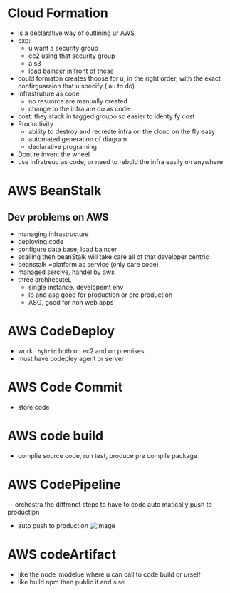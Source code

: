 # Cloud Formation
 - is a declarative way of outlining ur AWS
 - exp:
     - u want a security group
     - ec2 using that security group
     - a s3
     - load balncer in front of these
  - could formaton creates thoose for u, in the right order, with the exact confirguaraion that u specify ( au to do)
  - infrastruture as code
      - no resuorce are manually created
      - change to the infra are do as code
  - cost: they stack in tagged groupo so easier to identy fy cost
  - Productivity
      - ability to destroy and recreate infra on the cloud on the fly easy
      - automated generation of diagram
      - declarative programing
  - Dont re invent the wheel
 - use infratreuc as code, or need to rebuld the infra easily on anywhere
# AWS BeanStalk
 ## Dev problems on AWS
  - managing infrastructure
  - deploying code
  - configure data base, load balncer
  - scailing
 then beanStalk will take care all of that developer centric
 - beanstalk =platform as service (only care code)
 - managed sercive, handel by aws
 - three architecuteL
     - single instance. developemt env
     - lb and asg good for production or pre production
     - ASG, good for non web apps
# AWS CodeDeploy
 - work ` hybrid` both on ec2 and on premises
 - must have codepley agent or server
# AWS Code Commit
 - store code
# AWS code build
 - complie source code, run test, produce pre compile package
# AWS CodePipeline
 -- orchestra the diffrenct steps to have to code auto matically push to productipn
 - auto push to production
![image](https://github.com/NghiaDangTran/AWS-Certified-Cloud-Practitioner-CLF-C01/assets/33323750/d98b5d33-e014-4ddc-9f7d-3e7417d5afd9)
# AWS codeArtifact
 - like the node_modelue where u can call to code build or urself
 - like build npm then public it and sise
